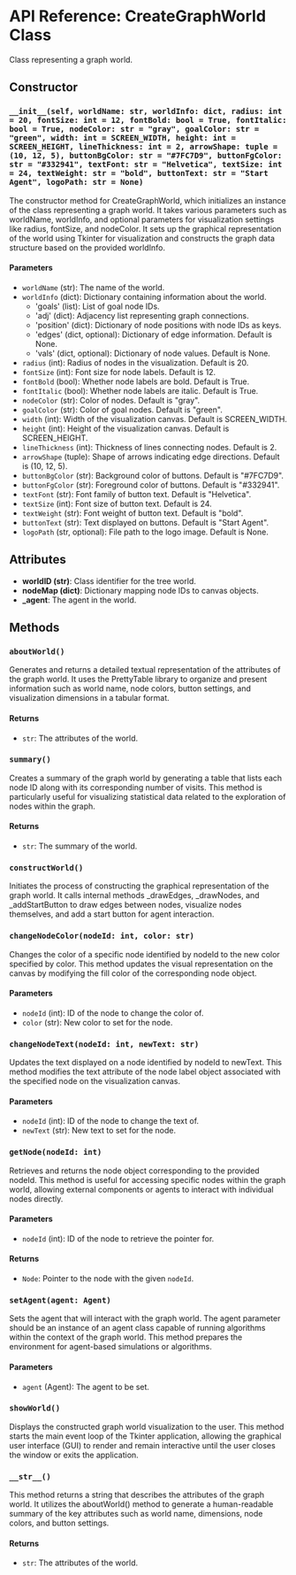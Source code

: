 # API Reference: CreateGraphWorld Class

Class representing a graph world.

## Constructor

### `__init__(self, worldName: str, worldInfo: dict, radius: int = 20, fontSize: int = 12, fontBold: bool = True, fontItalic: bool = True, nodeColor: str = "gray", goalColor: str = "green", width: int = SCREEN_WIDTH, height: int = SCREEN_HEIGHT, lineThickness: int = 2, arrowShape: tuple = (10, 12, 5), buttonBgColor: str = "#7FC7D9", buttonFgColor: str = "#332941", textFont: str = "Helvetica", textSize: int = 24, textWeight: str = "bold", buttonText: str = "Start Agent", logoPath: str = None)`

The constructor method for CreateGraphWorld, which initializes an instance of the class representing a graph world. It takes various parameters such as worldName, worldInfo, and optional parameters for visualization settings like radius, fontSize, and nodeColor. It sets up the graphical representation of the world using Tkinter for visualization and constructs the graph data structure based on the provided worldInfo.

#### Parameters

- `worldName` (str): The name of the world.
- `worldInfo` (dict): Dictionary containing information about the world.
  - 'goals' (list): List of goal node IDs.
  - 'adj' (dict): Adjacency list representing graph connections.
  - 'position' (dict): Dictionary of node positions with node IDs as keys.
  - 'edges' (dict, optional): Dictionary of edge information. Default is None.
  - 'vals' (dict, optional): Dictionary of node values. Default is None.
- `radius` (int): Radius of nodes in the visualization. Default is 20.
- `fontSize` (int): Font size for node labels. Default is 12.
- `fontBold` (bool): Whether node labels are bold. Default is True.
- `fontItalic` (bool): Whether node labels are italic. Default is True.
- `nodeColor` (str): Color of nodes. Default is "gray".
- `goalColor` (str): Color of goal nodes. Default is "green".
- `width` (int): Width of the visualization canvas. Default is SCREEN_WIDTH.
- `height` (int): Height of the visualization canvas. Default is SCREEN_HEIGHT.
- `lineThickness` (int): Thickness of lines connecting nodes. Default is 2.
- `arrowShape` (tuple): Shape of arrows indicating edge directions. Default is (10, 12, 5).
- `buttonBgColor` (str): Background color of buttons. Default is "#7FC7D9".
- `buttonFgColor` (str): Foreground color of buttons. Default is "#332941".
- `textFont` (str): Font family of button text. Default is "Helvetica".
- `textSize` (int): Font size of button text. Default is 24.
- `textWeight` (str): Font weight of button text. Default is "bold".
- `buttonText` (str): Text displayed on buttons. Default is "Start Agent".
- `logoPath` (str, optional): File path to the logo image. Default is None.

## Attributes

- **worldID (str)**: Class identifier for the tree world.
- **nodeMap (dict)**: Dictionary mapping node IDs to canvas objects.
- **_agent**: The agent in the world.

## Methods

### `aboutWorld()`

Generates and returns a detailed textual representation of the attributes of the graph world. It uses the PrettyTable library to organize and present information such as world name, node colors, button settings, and visualization dimensions in a tabular format.

#### Returns

- `str`: The attributes of the world.

### `summary()`

Creates a summary of the graph world by generating a table that lists each node ID along with its corresponding number of visits. This method is particularly useful for visualizing statistical data related to the exploration of nodes within the graph.

#### Returns

- `str`: The summary of the world.

### `constructWorld()`

Initiates the process of constructing the graphical representation of the graph world. It calls internal methods _drawEdges, _drawNodes, and _addStartButton to draw edges between nodes, visualize nodes themselves, and add a start button for agent interaction.

### `changeNodeColor(nodeId: int, color: str)`

Changes the color of a specific node identified by nodeId to the new color specified by color. This method updates the visual representation on the canvas by modifying the fill color of the corresponding node object.

#### Parameters

- `nodeId` (int): ID of the node to change the color of.
- `color` (str): New color to set for the node.

### `changeNodeText(nodeId: int, newText: str)`

Updates the text displayed on a node identified by nodeId to newText. This method modifies the text attribute of the node label object associated with the specified node on the visualization canvas.

#### Parameters

- `nodeId` (int): ID of the node to change the text of.
- `newText` (str): New text to set for the node.

### `getNode(nodeId: int)`

Retrieves and returns the node object corresponding to the provided nodeId. This method is useful for accessing specific nodes within the graph world, allowing external components or agents to interact with individual nodes directly.

#### Parameters

- `nodeId` (int): ID of the node to retrieve the pointer for.

#### Returns

- `Node`: Pointer to the node with the given `nodeId`.

### `setAgent(agent: Agent)`

Sets the agent that will interact with the graph world. The agent parameter should be an instance of an agent class capable of running algorithms within the context of the graph world. This method prepares the environment for agent-based simulations or algorithms.

#### Parameters

- `agent` (Agent): The agent to be set.

### `showWorld()`

Displays the constructed graph world visualization to the user. This method starts the main event loop of the Tkinter application, allowing the graphical user interface (GUI) to render and remain interactive until the user closes the window or exits the application.

### `__str__()`

This method returns a string that describes the attributes of the graph world. It utilizes the aboutWorld() method to generate a human-readable summary of the key attributes such as world name, dimensions, node colors, and button settings.

#### Returns

- `str`: The attributes of the world.
